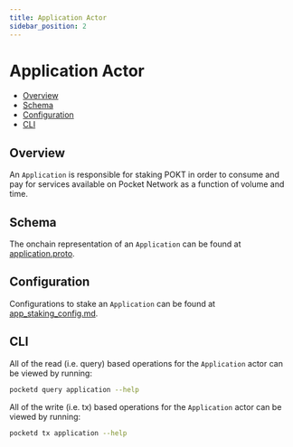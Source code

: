 ```yaml
---
title: Application Actor
sidebar_position: 2
---
```


# Application Actor <!-- omit in toc -->

- [Overview](#overview)
- [Schema](#schema)
- [Configuration](#configuration)
- [CLI](#cli)

## Overview

An `Application` is responsible for staking POKT in order to consume and pay for
services available on Pocket Network as a function of volume and time.

## Schema

The onchain representation of an `Application` can be found at [application.proto](https://github.com/pokt-network/pocket/blob/main/proto/pocket/application/application.proto).

## Configuration

Configurations to stake an `Application` can be found at [app_staking_config.md](../../operate/configs/app_staking_config.md).

## CLI

All of the read (i.e. query) based operations for the `Application` actor can be
viewed by running:

```bash
pocketd query application --help
```

All of the write (i.e. tx) based operations for the `Application` actor can be
viewed by running:

```bash
pocketd tx application --help
```
